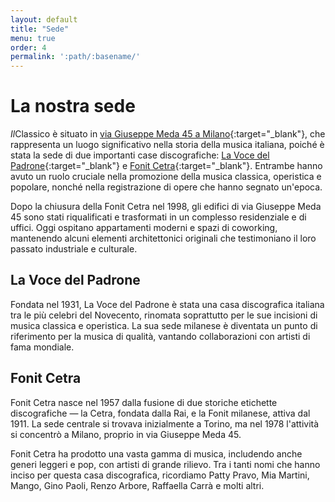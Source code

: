 ```yaml
---
layout: default
title: "Sede"
menu: true
order: 4
permalink: ':path/:basename/'
---
```


# La nostra sede
*Il*Classico è situato in [via Giuseppe Meda 45 a Milano](https://www.google.com/maps/place/Via+Giuseppe+Meda,+45,+20141+Milano+MI/@45.4397406,9.1762212,16z/data=!3m1!4b1!4m6!3m5!1s0x4786c474d5a76a65:0xab510a8edc0a5086!8m2!3d45.4397369!4d9.1787961!16s%2Fg%2F11bw3x4vwv?entry=ttu&g_ep=EgoyMDI1MDQzMC4xIKXMDSoASAFQAw%3D%3D){:target="_blank"}, che rappresenta un luogo significativo nella storia della musica italiana, poiché è stata la sede di due importanti case discografiche: [La Voce del Padrone](https://it.wikipedia.org/wiki/La_voce_del_padrone){:target="_blank"} e [Fonit Cetra](https://it.wikipedia.org/wiki/Fonit_Cetra){:target="_blank"}. Entrambe hanno avuto un ruolo cruciale nella promozione della musica classica, operistica e popolare, nonché nella registrazione di opere che hanno segnato un'epoca.

Dopo la chiusura della Fonit Cetra nel 1998, gli edifici di via Giuseppe Meda 45 sono stati riqualificati e trasformati in un complesso residenziale e di uffici. Oggi ospitano appartamenti moderni e spazi di coworking, mantenendo alcuni elementi architettonici originali che testimoniano il loro passato industriale e culturale.

## La Voce del Padrone
Fondata nel 1931, La Voce del Padrone è stata una casa discografica italiana tra le più celebri del Novecento, rinomata soprattutto per le sue incisioni di musica classica e operistica. La sua sede milanese è diventata un punto di riferimento per la musica di qualità, vantando collaborazioni con artisti di fama mondiale.

## Fonit Cetra
Fonit Cetra nasce nel 1957 dalla fusione di due storiche etichette discografiche — la Cetra, fondata dalla Rai, e la Fonit milanese, attiva dal 1911. La sede centrale si trovava inizialmente a Torino, ma nel 1978 l'attività si concentrò a Milano, proprio in via Giuseppe Meda 45.

Fonit Cetra ha prodotto una vasta gamma di musica, includendo anche generi leggeri e pop, con artisti di grande rilievo. Tra i tanti nomi che hanno inciso per questa casa discografica, ricordiamo Patty Pravo, Mia Martini, Mango, Gino Paoli, Renzo Arbore, Raffaella Carrà e molti altri.
